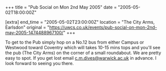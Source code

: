 +++
title = "Pub Social on Mon 2nd May 2005"
date = "2005-05-02T18:00:00Z"

[extra]
end_time = "2005-05-02T23:00:00Z"
location = "The City Arms, Earlsdon"
original = "https://uwcs.co.uk/events/pub-social-on-mon-2nd-may-2005-1474488967100/"
+++

To get to the Pub simply hop on a No.12 bus from either Campus or Westwood toward Coventry which will takes 10-15 mins tops and you'll see the pub (The City Arms) on the corner of a small roundabout. We are pretty easy to spot. If you get lost email c.m.dives@warwick.ac.uk in advance. I look forward to seeing you there.

